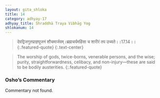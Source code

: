 ```yaml
---
layout: gita_shloka
title: 14
category: adhyay-17
adhyay_title: Śhraddhā Traya Vibhāg Yog
shlokanum: 14
---
```


> देवद्विजगुरुप्राज्ञपूजनं शौचमार्जवम्।ब्रह्मचर्यमहिंसा च शारीरं तप उच्यते।।17.14।।
{:.featured-quote} 
{:.text-center}

> The worship of gods, twice-borns, venerable persons, and the wise; purity, straightforwardness, celibacy, and non-injury—these are said to be bodily austerities.
{:.featured-quote}

### Osho’s Commentary
Commentary not found.
